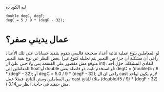 ليه الكود ده
```
double degC, degF;
degC = 5 / 9 * (degF - 32);
```
عمال يديني صفر؟
===================
لو المعاملين بتوع عملية ثنائية أعداد صحيحة فالسي بتقوم بتنفيذ حسابات على تلك الأعداد بغض النظر عن نوع بقية التعبير. (راعى أن مشكلة أن جزء من التعبير يتم تحليله كنوع غير متوقع مش مقصور على القسمة بس ولا حتى على ال int).
لتفادى المشكلة، حوّل أحد المعاملين إلى float أو double أو استخدم ثابت ذو فاصلة يعني:
degC = (double)5 / 9 * (degF - 32);
أو
degC = 5.0 / 9 * (degF - 32);
راعى ان ال cast لازم يكون لواحد من المعاملين ومش للناتج.
فمثلا عمل  cast  للناتج (مثلا (double)(5 / 9) * (degF - 32) ) مش حيفيد فى حاجة.
انظر $س 3.14$.
